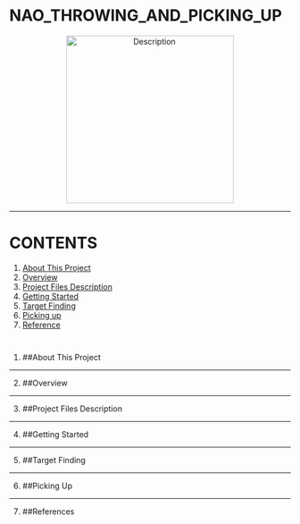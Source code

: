 # NAO_THROWING_AND_PICKING_UP

<div align="center">
  <img src="https://github.com/user-attachments/assets/6fb66904-c973-4e02-b37a-a3b642910db3" alt="Description" width="300"/>
</div>

---

# **CONTENTS**
1. [About This Project](#About-This-Project)
2. [Overview](#Overview)
3. [Project Files Description](#Projet-Files-Description)
4. [Getting Started](#Getting-Started)
5. [Target Finding](#Target-Findng)
6. [Picking up](#Picking-Up)
7. [Reference](Reference)
<div style="height: 1px; background-color: white; margin: 20px 0;"></div>


1. ##About This Project

---
2. ##Overview

---
3. ##Project Files Description

---
4. ##Getting Started

---
5. ##Target Finding

---
6. ##Picking Up

---
7. ##References




